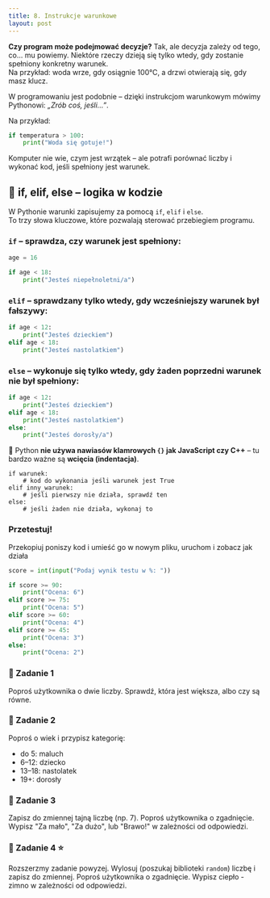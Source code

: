 ```yaml
---
title: 8. Instrukcje warunkowe
layout: post
---
```



**Czy program może podejmować decyzje?**
Tak, ale decyzja zależy od tego, co... mu powiemy.
Niektóre rzeczy dzieją się tylko wtedy, gdy zostanie spełniony konkretny warunek.  
Na przykład: woda wrze, gdy osiągnie 100°C, a drzwi otwierają się, gdy masz klucz.  

W programowaniu jest podobnie – dzięki instrukcjom warunkowym mówimy Pythonowi: *„Zrób coś, jeśli…”*.

Na przykład:
```python
if temperatura > 100:
    print("Woda się gotuje!")
```
Komputer nie wie, czym jest wrzątek – ale potrafi porównać liczby i wykonać kod, jeśli spełniony jest warunek.


## 🧠 if, elif, else – logika w kodzie

W Pythonie warunki zapisujemy za pomocą `if`, `elif` i `else`.  
To trzy słowa kluczowe, które pozwalają sterować przebiegiem programu.

### `if` – sprawdza, czy warunek jest spełniony:

```python
age = 16

if age < 18:
    print("Jesteś niepełnoletni/a")
```

### `elif` – sprawdzany tylko wtedy, gdy wcześniejszy warunek był fałszywy:

```python
if age < 12:
    print("Jesteś dzieckiem")
elif age < 18:
    print("Jesteś nastolatkiem")
```

### `else` – wykonuje się tylko wtedy, gdy **żaden poprzedni warunek nie był spełniony**:

```python
if age < 12:
    print("Jesteś dzieckiem")
elif age < 18:
    print("Jesteś nastolatkiem")
else:
    print("Jesteś dorosły/a")
```

📌 Python **nie używa nawiasów klamrowych `{}` jak JavaScript czy C++** – tu bardzo ważne są **wcięcia (indentacja)**.  
```
if warunek:
    # kod do wykonania jeśli warunek jest True
elif inny_warunek:
    # jeśli pierwszy nie działa, sprawdź ten
else:
    # jeśli żaden nie działa, wykonaj to
```
### Przetestuj!

Przekopiuj poniszy kod i umieść go w nowym pliku, uruchom i zobacz jak działa

```python
score = int(input("Podaj wynik testu w %: "))

if score >= 90:
    print("Ocena: 6")
elif score >= 75:
    print("Ocena: 5")
elif score >= 60:
    print("Ocena: 4")
elif score >= 45:
    print("Ocena: 3")
else:
    print("Ocena: 2")
```

### 🔹 Zadanie 1
Poproś użytkownika o dwie liczby. Sprawdź, która jest większa, albo czy są równe.

### 🔹 Zadanie 2 
Poproś o wiek i przypisz kategorię:

- do 5: maluch
- 6–12: dziecko
- 13–18: nastolatek
- 19+: dorosły

### 🔹 Zadanie 3 
Zapisz do zmiennej tajną liczbę (np. 7). Poproś użytkownika o zgadnięcie.
Wypisz "Za mało", "Za dużo", lub "Brawo!" w zależności od odpowiedzi.

### 🔹 Zadanie 4 ⭐️
Rozszerzmy zadanie powyzej. Wylosuj (poszukaj biblioteki `random`) liczbę i zapisz do zmiennej.
Poproś użytkownika o zgadnięcie.
Wypisz ciepło - zimno w zależności od odpowiedzi.
